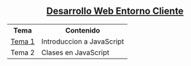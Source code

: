 <a href="/Desarrollo-Web-Entorno-Cliente"><h2 align="center">Desarrollo Web Entorno Cliente</h2></a>

<table>
    <tr>
        <th align="center">Tema</th>
        <th align="center">Contenido</th>
    </tr>
    <tr><a href="Desarrollo-Web-Entorno-Cliente/Tema1-IntroduccionJS">
        <td align="left"><a href="Desarrollo-Web-Entorno-Cliente/Tema1-IntroduccionJS">Tema 1</a></td>
        <td>Introduccion a JavaScript</td></a>
    </tr>
    <tr>
        <td align="left">Tema 2</td>
        <td align="left">Clases en JavaScript</td>
    </tr>
</table>
